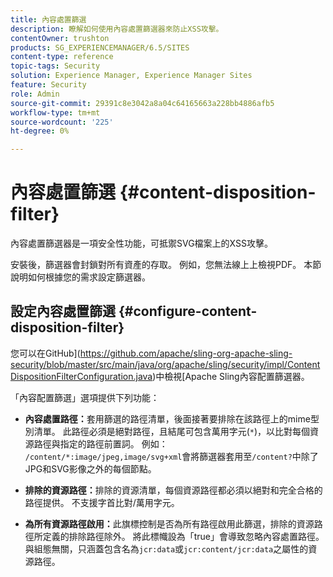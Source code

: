 ```yaml
---
title: 內容處置篩選
description: 瞭解如何使用內容處置篩選器來防止XSS攻擊。
contentOwner: trushton
products: SG_EXPERIENCEMANAGER/6.5/SITES
content-type: reference
topic-tags: Security
solution: Experience Manager, Experience Manager Sites
feature: Security
role: Admin
source-git-commit: 29391c8e3042a8a04c64165663a228bb4886afb5
workflow-type: tm+mt
source-wordcount: '225'
ht-degree: 0%

---
```


# 內容處置篩選 {#content-disposition-filter}

內容處置篩選器是一項安全性功能，可抵禦SVG檔案上的XSS攻擊。

安裝後，篩選器會封鎖對所有資產的存取。 例如，您無法線上上檢視PDF。 本節說明如何根據您的需求設定篩選器。

## 設定內容處置篩選 {#configure-content-disposition-filter}

您可以在GitHub](https://github.com/apache/sling-org-apache-sling-security/blob/master/src/main/java/org/apache/sling/security/impl/ContentDispositionFilterConfiguration.java)中檢視[Apache Sling內容配置篩選器。

「內容配置篩選」選項提供下列功能：

* **內容處置路徑：**&#x200B;套用篩選的路徑清單，後面接著要排除在該路徑上的mime型別清單。 此路徑必須是絕對路徑，且結尾可包含萬用字元(`*`)，以比對每個資源路徑與指定的路徑前置詞。 例如： `/content/*:image/jpeg,image/svg+xml`會將篩選器套用至`/content?`中除了JPG和SVG影像之外的每個節點。

* **排除的資源路徑：**&#x200B;排除的資源清單，每個資源路徑都必須以絕對和完全合格的路徑提供。 不支援字首比對/萬用字元。

* **為所有資源路徑啟用：**&#x200B;此旗標控制是否為所有路徑啟用此篩選，排除的資源路徑所定義的排除路徑除外。 將此標幟設為「true」會導致忽略內容處置路徑。 與組態無關，只涵蓋包含名為`jcr:data`或`jcr:content/jcr:data`之屬性的資源路徑。

